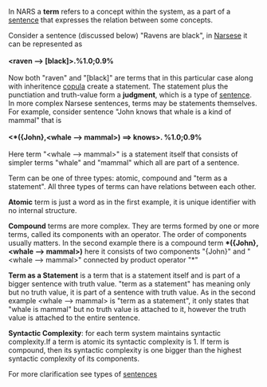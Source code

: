 In NARS a **term** refers to a concept within the system, as a part of a [sentence](https://github.com/opennars/opennars/wiki/Sentence:-types,-format) that expresses the relation between some concepts. 

Consider a sentence (discussed below) "Ravens are black", in [Narsese](https://github.com/opennars/opennars/wiki/Narsese-Grammar-(Input-Output-Format)) it can be represented as <br/><br/>**<raven --> [black]>.%1.0;0.9%**<br/><br/>
Now both "raven" and "[black]" are terms that in this particular case along with inheritence [copula](https://github.com/opennars/opennars/wiki/Narsese-symbol-list-(ASCII-version-)) create a statement. The statement  plus the punctiation and truth-value form a **judgment**, which is a type of [sentence](https://github.com/opennars/opennars/wiki/Sentence:-types,-format). In more complex Narsese sentences, terms may be statements themselves. For example, consider sentence "John knows that whale is a kind of mammal" that is <br/><br/>**<*({John},<whale --> mammal>) ==> knows>. %1.0;0.9%**<br/><br/> Here term "<whale --> mammal>" is a statement itself that consists of simpler terms "whale" and "mammal" which all are part of a sentence. 

Term can be one of three types: atomic, compound and "term as a statement". All three types of terms can have relations between each other. 

**Atomic** term is just a word as in the first example, it is unique identifier with no internal structure. 

**Compound** terms are more complex. They are terms formed by one or more terms, called its components with an operator. The order of components usually matters. In the second example there is a compound term **\*({John},<whale --> mammal>)** here it consists of two components "{John}" and "<whale --> mammal>" connected by product operator "*"

**Term as a Statement** is a term that is a statement itself and is part of a bigger sentence with truth value. "term as a statement" has meaning only but no truth value, it is part of a sentence with truth value. As in the second example   <whale --> mammal> is "term as a statement", it only states that "whale is mammal" but no truth value is attached to it, however the truth value is attached to the entire sentence. 

**Syntactic Complexity**: for each term system maintains syntactic complexity.If a term is atomic its syntactic complexity is 1. If term is compound, then its syntactic complexity is one bigger than the highest syntactic complexity of its components.

For more clarification see types of [sentences](https://github.com/opennars/opennars/wiki/Sentence:-types,-format)